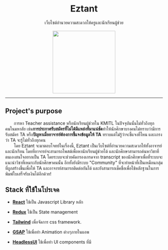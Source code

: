 <div align="center" >
    <div>
        <h1 color="red">Eztant</h1>
        <span>เว็บไซต์อำนวยความสะดวกให้ครูและนักเรียนผู้ช่วย</span>
    </div>
    <br/>
    <img src="https://raw.githubusercontent.com/kaopcy/eztant-frontend/867238499b25c388852f497fd52ba1572279715f/src/assets/logos/eztant.svg" width="200" ></img>
</div>

---

## Project's purpose
&nbsp;&nbsp;&nbsp;&nbsp;&nbsp;&nbsp; การหา Teacher assistance หรือนักเรียนผู้ช่วยใน KMITL ในปัจจุบันนั้นไม่ทั่วถึงทุกคนในมหาลัย เช่น<b>การประกาศรับสมัครที่ไม่ได้มีแหล่งที่มาแน่ชัด</b>ทำให้นักศึกษาบางคนไม่ทราบว่ามีการรับสมัคร TA หรือ<b>ปัญหาเมื่ออาจารย์ต้องการชี้แจงข้อมูลให้ TA</b> ทราบแต่ไม่รู้ว่าจะชี้แจงที่ไหน และเกรงว่า TA จะรู้ไม่ทั่วถึงทุกคน<br/>
&nbsp;&nbsp;&nbsp;&nbsp;&nbsp;&nbsp; โดย Eztant จะมาตอบโจทย์ในเรื่องนี้, Eztant เป็นเว็บไซต์ที่อำนวยความสะดวกให้ทั้งอาจารย์และนักเรียน โดยที่อาจารย์จะสามารถโพสต์เพื่อหานักเรียนผู้ช่วยได้ และนักศึกษาสามารถค้นหาวิชาที่ตนเองสนใจอยากเป็น TA โดยระบบจะช่วยคัดกรองเกรดจาก transcript ของนักศึกษาเพื่อที่ระบบจะแนะนำวิชาที่เหมาะกับนักศึกษาคนนั้น อีกทั้งยังมีระบบ "Community" ที่จะทำหน้าที่เป็นเหมือนกลุ่มที่ถูกสร้างขึ้นเพื่อให้ TA และอาจารย์สามารถติดต่อกันได้ และยังสามารถเช็คชื่อเพื่อใช้หลักฐานในการพิมพ์ใบเสร็จรับเงินได้อีกด้วย!

## Stack ที่ใช้ในโปรเจค
- [<b>React</b>](https://reactjs.org/) ใช้เป็น Javascript Library หลัก

- [<b>Redux</b>](https://redux.js.org/) ใช้เป็น State management

- [<b>Tailwind</b>](https://tailwindcss.com/) เพื่อจัดการ css framework.

- [<b>GSAP</b>](https://greensock.com/gsap/) ใช้เพื่อทำ Animation ต่างๆภายในแอพ

- [<b>HeadlessUI</b>](https://headlessui.dev/) ใช้เพื่อทำ UI components ที่มี
  
